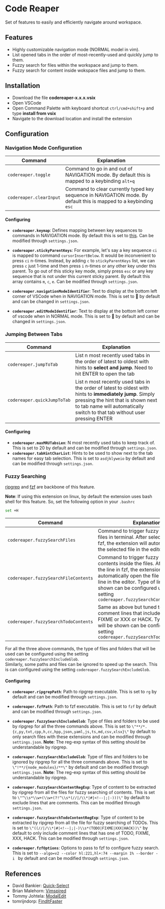# Code Reaper

Set of features to easily and efficiently navigate around workspace.  

## Features

- Highly customizable navigation mode (NORMAL model in vim).
- List opened tabs in the order of most-recently-used and quickly jump to them.
- Fuzzy search for files within the workspace and jump to them.
- Fuzzy search for content inside wokspace files and jump to them.

## Installation

- Download the file **codereaper-x.x.x.vsix**
- Open VSCode
- Open Command Palette with keyboard shortcut `ctrl/cmd+shift+p` and type **install from vsix**
- Navigate to the download location and install the extension

## Configuration

### Navigation Mode Configuration

| Command | Explanation |
|---|---|
| `codereaper.toggle` | Command to go in and out of NAVIGATION mode. By default this is mapped to a keybinding `alt+q` |
| `codereaper.clearInput` | Command to clear currently typed key sequence in NAVIGATION mode. By default this is mapped to a keybinding `esc` |

#### Configuring

- **`codereaper.keymap`**: Defines mapping between key sequences to commands in NAVIGATION mode. By default this is set to [this](https://github.com/muralivnv/CodeReaper-vscode-extension/blob/2f0cf9b901c385354ed53477c6ecfc416ef85272/package.json#L71). Can be modified through `settings.json`.  

- **`codereaper.stickyParentKeys`**: For example, let's say a key sequence `ci` is mapped to command `cursorInsertBelow`. It would be inconvenient to press `ci` n-times. Instead, by adding `c` to `stickyParentKeys` list, we can press `c` just 1-time and then press `i` n-times or any other key under this parent. To go out of this sticky key mode, simply press `esc` or any key sequence that is not under this current sticky parent. By default this array contains `m`, `c`, `e`. Can be modified through `settings.json`.  

- **`codereaper.navigationModeIdentifier`**: Text to display at the bottom left corner of VSCode when in NAVIGATION mode. This is set to 🐒 by default and can be changed in `settings.json`.

- **`codereaper.editModeIdentifier`**: Text to display at the bottom left corner of vscode when in NORMAL mode. This is set to 🐑 by default and can be changed in `settings.json`. 

### Jumping Between Tabs

| Command | Explanation |
|---|---|
| `codereaper.jumpToTab` | List n most recently used tabs in the order of latest to oldest with hints to **select and jump**. Need to hit ENTER to open the tab |
| `codereaper.quickJumpToTab` | List n most recently used tabs in the order of latest to oldest with hints to **immediately jump**. Simply pressing the hint that is shown next to tab name will automatically switch to that tab without user pressing ENTER |

#### Configuring

- **`codereaper.maxMRUTabsLen`**: N most recently used tabs to keep track of. This is set to 20 by default and can be modified through `settings.json`. 
- **`codereaper.tabHintCharList`**: Hints to be used to show next to the tab names for easy tab selection. This is set to `asdjklyweio` by default and can be modified through `settings.json`.

### Fuzzy Searching

[ripgrep](https://github.com/BurntSushi/ripgrep) and [fzf](https://github.com/junegunn/fzf) are backbone of this feature. 
  
**Note**: If using this extension on linux, by default the extension uses bash shell for this feature. So, set the following option in your `.bashrc`
```bash
set +H
```
  
| Command | Explanation |
|---|---|
| `codereaper.fuzzySearchFiles` | Command to trigger fuzzy searching for files in terminal. After selecting the file in fzf, the extension will automatically open the selected file in the editor |
| `codereaper.fuzzySearchFileContents` | Command to trigger fuzzy searching for contents inside the files. After selecting the line in fzf, the extension will automatically open the file at the current line in the editor. Type of lines that will be shown can be configured using the setting `codereaper.fuzzySearchContentRegExp` |
| `codereaper.fuzzySearchTodoContents` | Same as above but tuned to show comment lines that includes TODO or FIXME or XXX or HACK. Type of lines that will be shown can be configured using the setting `codereaper.fuzzySearchTodoContentRegExp` |
  
For all the three above commands, the type of files and folders that will be used can be configured using the setting `codereaper.fuzzySearchIncludeGlob`.   
Similarly, some paths and files can be ignored to speed up the search. This is can configured using the setting `codereaper.fuzzySearchExcludeGlob`. 

#### Configuring

- **`codereaper.ripgrepPath`**: Path to ripgrep executable. This is set to `rg` by default and can be modified through `settings.json`.

- **`codereaper.fzfPath`**: Path to fzf executable. This is set to `fzf` by default and can be modified through `settings.json`.

- **`codereaper.fuzzySearchIncludeGlob`**: Type of files and folders to be used by ripgrep for all the three commands above. This is set to `\"**/*.{c,py,txt,cpp,h,cc,hpp,json,yaml,js,ts,md,csv,xlsx}\"` by default to only search files with these extensions and can be modified through `settings.json`. **Note**: The reg-exp syntax of this setting should be understandable by ripgrep.

- **`codereaper.fuzzySearchExcludeGlob`**: Type of files and folders to be ignored by ripgrep for all the three commands above. This is set to `\"!**/{node_modules}/**\"` by default and can be modified through `settings.json`. **Note**: The reg-exp syntax of this setting should be understandable by ripgrep.

- **`codereaper.fuzzySearchContentRegExp`**: Type of content to be extracted by ripgrep from all the files for fuzzy searching of contents. This is set to `\"^\\s*\\w+(\\w+(?!^\\s*(//|/\\*|#|<!--|;|-)))\"` by default to exclude lines that are comments. This can be modified through `settings.json`. 

- **`codereaper.fuzzySearchTodoContentRegExp`**: Type of content to be extracted by ripgrep from all the file for fuzzy searching of TODOs. This is set to `\"((//|/\\*|#|<!--|;|-)\\s*(TODO|FIXME|XXX|HACK))\"` by default to only include comment lines that has one of TODO, FIXME, XXX, HACK. This can be modified through `settings.json`. 

- **`codereaper.fzfOptions`**: Options to pass to fzf to configure fuzzy search. This is set to `--algo=v2 --color hl:221,hl+:74 --margin 1% --border -i ` by default and can be modified through `settings.json`.

## References

- David Bankier: [Quick-Select](https://github.com/dbankier/vscode-quick-select)
- Brian Malehorn: [Vimspired](https://github.com/bmalehorn/vscode-vimspired)
- Tommy Johtela: [ModalEdit](https://github.com/johtela/vscode-modaledit)
- tomrijndorp: [FindItFaster](https://github.com/tomrijndorp/vscode-finditfaster)

